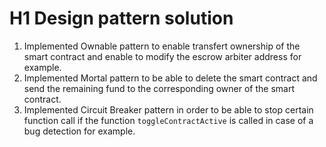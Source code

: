 # H1 Design pattern solution

1. Implemented Ownable pattern to enable transfert ownership of the smart contract and enable to modify the escrow arbiter address for example.
2. Implemented Mortal pattern to be able to delete the smart contract and send the remaining fund to the corresponding owner of the smart contract.
3. Implemented Circuit Breaker pattern in order to be able to stop certain function call if the function `toggleContractActive` is called in case of a bug detection for example.

